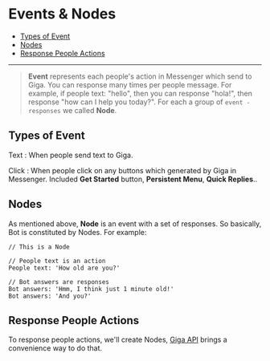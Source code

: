 # Events & Nodes
- [Types of Event](#types-of-event)
- [Nodes](#nodes)
- [Response People Actions](#response)

---
> **Event** represents each people's action in Messenger which send to Giga. You can response many times per people message. For example, if people text: "hello", then you can response "hola!", then response "how can I help you today?". For each a group of `event - responses` we called **Node**.

<a name="types-of-event"></a>
## Types of Event
Text
: When people send text to Giga.

Click
: When people click on any buttons which generated by Giga in Messenger. Included **Get Started** button, **Persistent Menu**, **Quick Replies**..

<a name="nodes"></a>
## Nodes
As mentioned above, **Node** is an event with a set of responses. So basically, Bot is constituted by Nodes. For example:

```
// This is a Node

// People text is an action
People text: 'How old are you?'

// Bot answers are responses
Bot answers: 'Hmm, I think just 1 minute old!'
Bot answers: 'And you?'
```
<a name="response"></a>
## Response People Actions
To response people actions, we'll create Nodes, [Giga API](api) brings a convenience way to do that.